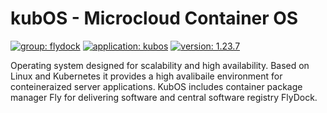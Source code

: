 # kubOS - Microcloud Container OS

[![group: flydock](https://img.shields.io/badge/group-flydock-red)](#) [![application: kubos](https://img.shields.io/badge/application-kubos-lightgreen)](#) [![version: 1.23.7](https://img.shields.io/badge/version-1.23.7-blue)](#)

Operating system designed for scalability and high availability.
Based on Linux and Kubernetes it provides a high avalibaile environment for conteineraized server applications.
KubOS includes container package manager Fly for delivering software and central software registry FlyDock.
